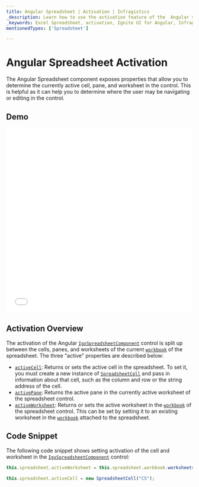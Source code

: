 ```yaml
---
title: Angular Spreadsheet | Activation | Infragistics
_description: Learn how to use the activation feature of the  Angular spreadsheet control which is split between the cells, panes and worksheets. Check out the Ignite UI for Angular spreadsheet demos!
_keywords: Excel Spreadsheet, activation, Ignite UI for Angular, Infragistics
mentionedTypes: ['Spreadsheet']

---
```


# Angular Spreadsheet Activation

The Angular Spreadsheet component exposes properties that allow you to determine the currently active cell, pane, and worksheet in the control. This is helpful as it can help you to determine where the user may be navigating or editing in the control.

## Demo

<div class="sample-container loading" style="height: 500px">
    <iframe id="spreadsheet-overview-sample-iframe" src='{environment:dvDemosBaseUrl}/excel/spreadsheet-activation' width="100%" height="100%" seamless frameBorder="0" onload="onXPlatSampleIframeContentLoaded(this);"></iframe>
</div>


<div class="divider--half"></div>

## Activation Overview

The activation of the Angular [`IgxSpreadsheetComponent`]({environment:dvApiBaseUrl}/products/ignite-ui-angular/api/docs/typescript/latest/classes/igxspreadsheetcomponent.html) control is split up between the cells, panes, and worksheets of the current [`workbook`]({environment:dvApiBaseUrl}/products/ignite-ui-angular/api/docs/typescript/latest/classes/igxspreadsheetcomponent.html#workbook) of the spreadsheet. The three "active" properties are described below:

-   [`activeCell`]({environment:dvApiBaseUrl}/products/ignite-ui-angular/api/docs/typescript/latest/classes/igxspreadsheetcomponent.html#activecell): Returns or sets the active cell in the spreadsheet. To set it, you must create a new instance of [`SpreadsheetCell`]({environment:dvApiBaseUrl}/products/ignite-ui-angular/api/docs/typescript/latest/classes/spreadsheetcell.html) and pass in information about that cell, such as the column and row or the string address of the cell.
-   [`activePane`]({environment:dvApiBaseUrl}/products/ignite-ui-angular/api/docs/typescript/latest/classes/igxspreadsheetcomponent.html#activepane): Returns the active pane in the currently active worksheet of the spreadsheet control.
-   [`activeWorksheet`]({environment:dvApiBaseUrl}/products/ignite-ui-angular/api/docs/typescript/latest/classes/igxspreadsheetcomponent.html#activeworksheet): Returns or sets the active worksheet in the [`workbook`]({environment:dvApiBaseUrl}/products/ignite-ui-angular/api/docs/typescript/latest/classes/igxspreadsheetcomponent.html#workbook) of the spreadsheet control. This can be set by setting it to an existing worksheet in the [`workbook`]({environment:dvApiBaseUrl}/products/ignite-ui-angular/api/docs/typescript/latest/classes/igxspreadsheetcomponent.html#workbook) attached to the spreadsheet.

## Code Snippet

The following code snippet shows setting activation of the cell and worksheet in the [`IgxSpreadsheetComponent`]({environment:dvApiBaseUrl}/products/ignite-ui-angular/api/docs/typescript/latest/classes/igxspreadsheetcomponent.html) control:

```ts
this.spreadsheet.activeWorksheet = this.spreadsheet.workbook.worksheets(1);

this.spreadsheet.activeCell = new SpreadsheetCell("C5");
```
